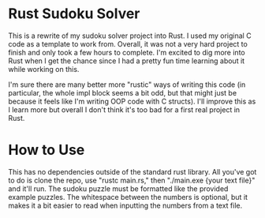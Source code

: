 # Rust Sudoku Solver
This is a rewrite of my sudoku solver project into Rust.  I used my original C code as a template to work from.  Overall, it was not a very hard project to finish and
only took a few hours to complete.  I'm excited to dig more into Rust when I get the chance since I had a pretty fun time learning about it while working on this. 

I'm sure there are many better more "rustic" ways of writing this code (in particular, the whole impl block seems a bit odd, but that might just be because it feels like I'm writing OOP code with C structs).  I'll improve this as I learn more but overall I don't think it's too bad for a first real project in Rust.

# How to Use
This has no dependencies outside of the standard rust library. All you've got to do is clone the repo, use "rustc main.rs," then "./main.exe {your text file}" and it'll
run.  The sudoku puzzle must be formatted like the provided example puzzles. The whitespace between the numbers is optional, but it makes it a bit easier to read when
inputting the numbers from a text file.  

